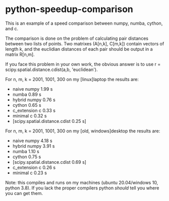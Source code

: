 # python-speedup-comparison

This is an example of a speed comparison between numpy, numba, cython, and c.

The comparison is done on the problem of calculating pair distances between two lists of points.
Two matrixes (A[n,k], C[m,k]) contain vectors of length k, and the euclidian distances of each pair should be output in a matrix R[n,m].

If you face this problem in your own work, the obvious answer is to use r = scipy.spatial.distance.cdist(a,b, 'euclidean').

For n, m, k = 2001, 1001, 300 on my [linux]laptop the results are:
- naive numpy 1.99 s
- numba 0.89 s
- hybrid numpy 0.76 s
- cython 0.65 s
- c_extension c 0.33 s
- minimal c 0.32 s
- [scipy.spatial.distance.cdist 0.25 s]

For n, m, k = 2001, 1001, 300 on my [old, windows]desktop the results are:
- naive numpy 4.18 s
- hybrid numpy 3.91 s
- numba 1.10 s
- cython 0.75 s
- [scipy.spatial.distance.cdist 0.69 s]
- c_extension c 0.26 s
- minimal c 0.23 s

Note: this compiles and runs on my machines (ubuntu 20.04/windows 10, python 3.8). If you lack the proper compilers python *should* tell you where you can get them.
